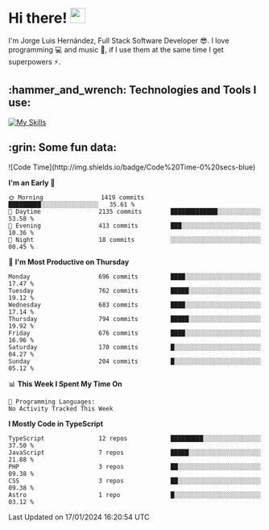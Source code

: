 <h1 align="left">
 <abc>
  <br>Hi there! <img src="https://user-images.githubusercontent.com/42378118/110234147-e3259600-7f4e-11eb-95be-0c4047144dea.gif" width="30"><br>
 </abc>
</h1>

I'm Jorge Luis Hernández, Full Stack Software Developer :sunglasses:. I love programming :computer: and music :musical_score:, if I use them at the same time I get superpowers :zap:. 


<h2 align="left">:hammer_and_wrench: Technologies and Tools I use:</h2>

[![My Skills](https://skillicons.dev/icons?i=js,ts,html,css,py,vue,react,next,nest,postgres,mysql)](https://skillicons.dev)

<h2 align="left">:grin: Some fun data:</h2>
<!--START_SECTION:waka-->
![Code Time](http://img.shields.io/badge/Code%20Time-0%20secs-blue)

**I'm an Early 🐤** 

```text
🌞 Morning                1419 commits        █████████░░░░░░░░░░░░░░░░   35.61 % 
🌆 Daytime                2135 commits        █████████████░░░░░░░░░░░░   53.58 % 
🌃 Evening                413 commits         ███░░░░░░░░░░░░░░░░░░░░░░   10.36 % 
🌙 Night                  18 commits          ░░░░░░░░░░░░░░░░░░░░░░░░░   00.45 % 
```
📅 **I'm Most Productive on Thursday** 

```text
Monday                   696 commits         ████░░░░░░░░░░░░░░░░░░░░░   17.47 % 
Tuesday                  762 commits         █████░░░░░░░░░░░░░░░░░░░░   19.12 % 
Wednesday                683 commits         ████░░░░░░░░░░░░░░░░░░░░░   17.14 % 
Thursday                 794 commits         █████░░░░░░░░░░░░░░░░░░░░   19.92 % 
Friday                   676 commits         ████░░░░░░░░░░░░░░░░░░░░░   16.96 % 
Saturday                 170 commits         █░░░░░░░░░░░░░░░░░░░░░░░░   04.27 % 
Sunday                   204 commits         █░░░░░░░░░░░░░░░░░░░░░░░░   05.12 % 
```


📊 **This Week I Spent My Time On** 

```text
💬 Programming Languages: 
No Activity Tracked This Week
```

**I Mostly Code in TypeScript** 

```text
TypeScript               12 repos            █████████░░░░░░░░░░░░░░░░   37.50 % 
JavaScript               7 repos             █████░░░░░░░░░░░░░░░░░░░░   21.88 % 
PHP                      3 repos             ██░░░░░░░░░░░░░░░░░░░░░░░   09.38 % 
CSS                      3 repos             ██░░░░░░░░░░░░░░░░░░░░░░░   09.38 % 
Astro                    1 repo              █░░░░░░░░░░░░░░░░░░░░░░░░   03.12 % 
```




 Last Updated on 17/01/2024 16:20:54 UTC
<!--END_SECTION:waka-->
